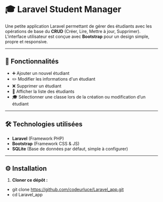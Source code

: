 # 🎓 Laravel Student Manager

Une petite application Laravel permettant de gérer des étudiants avec les opérations de base du **CRUD** (Créer, Lire, Mettre à jour, Supprimer).  
L'interface utilisateur est conçue avec **Bootstrap** pour un design simple, propre et responsive.

---

## 🚀 Fonctionnalités

- ➕ Ajouter un nouvel étudiant  
- ✏️ Modifier les informations d'un étudiant  
- ❌ Supprimer un étudiant  
- 📄 Afficher la liste des étudiants  
- 🎓 Sélectionner une classe lors de la création ou modification d’un étudiant  

---

## 🛠️ Technologies utilisées

- **Laravel** (Framework PHP)
- **Bootstrap** (Framework CSS & JS)
- **SQLite** (Base de données par défaut, simple à configurer)

---

## ⚙️ Installation

1. **Cloner ce dépôt :**
- git clone https://github.com/codeurluce/Laravel_app.git
- cd Laravel_app